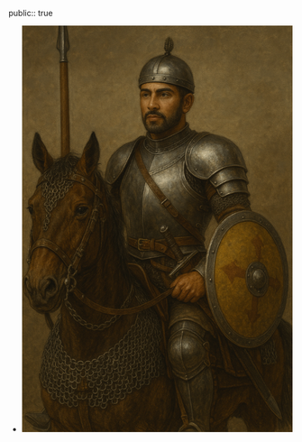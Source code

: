 public:: true

- ![ChatGPT Image 8 abr 2025, 23_33_46.png](../assets/ChatGPT_Image_8_abr_2025,_23_33_46_1744151666378_0.png)